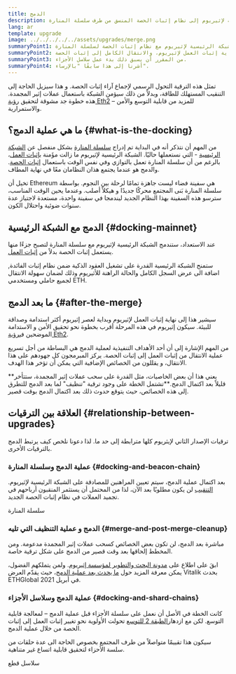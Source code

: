 ```yaml
---
title: الدمج
description: تعرف على عملية الدمج - عندما تنضم الشبكة الرئيسية لإثيريوم إلى نظام إثبات الحصة المنسق من طرف سلسلة المنارة.
lang: ar
template: upgrade
image: ../../../../../assets/upgrades/merge.png
summaryPoint1: في نهاية المطاف، سوف تندمج الشبكة الرئيسية لإثيريوم مع نظام إثبات الحصة لسلسلة المنارة.
summaryPoint2: سيمثل هذا نهاية إثبات العمل لإثيريوم، والانتقال الكامل إلى إثبات الحصة.
summaryPoint3: من المقرر أن يسبق ذلك بدء عمل سلاسل الأجزاء.
summaryPoint4: أشرنا إلى هذا سابقًا "بالإرساء".
---
```


<UpgradeStatus dateKey="page-upgrades-merge-date">
  تمثل هذه الترقية التحول الرسمي لإجماع آراء إثبات الحصة. و هذا سيزيل الحاجة إلى التنقيب المستهلك للطاقة، وبدلاً من ذلك سيؤمن الشبكة باستعمال عملات إثير المجمدة. هذه خطوة جد مشوقة لتحقيق <a href="/roadmap/vision/">رؤية Eth2</a> – للمزيد من قابلية التوسع والأمن والاستمرارية.
</UpgradeStatus>

## ما هي عملية الدمج؟ {#what-is-the-docking}

من المهم أن نتذكر أنه في البداية تم إدراج [سلسلة المنارة](/upgrades/beacon-chain/) بشكل منفصل عن [الشبكة الرئيسية](/glossary/#mainnet) - التي نستعملها حاليًا. الشبكة الرئيسية لإثيريوم ما زالت مؤَمنة [بإثبات العمل](/developers/docs/consensus-mechanisms/pow/)، بالرغم من أن سلسلة المنارة تعمل بالتوازي وفي نفس الوقت باستعمال [إثبات الحصة](/developers/docs/consensus-mechanisms/pos/). والدمج هو عندما يجتمع هذان النظامان معًا في نهاية المطاف.

تخيل أن Ethereum هي سفينة فضاء ليست جاهزة تمامًا لرحلة بين النجوم. بواسطة سلسلة المنارة بَنى المجتمع محركًا جديدًا و هيكلاً أصلب. وعندما يحين الوقت المناسب، سترسو هذه السفينة بهذا النظام الجديد ليندمجا في سفينة واحدة، مستعدة لاجتياز عدة سنوات ضوئية واحتلال الكون.

## الدمج مع الشبكة الرئيسية {#docking-mainnet}

عند الاستعداد، ستندمج الشبكة الرئيسية لإثيريوم مع سلسلة المنارة لتصبح جزءًا منها يستعمل إثبات الحصة بدلاً من [إثبات العمل](/developers/docs/consensus-mechanisms/pow/).

ستمنح الشبكة الرئيسية القدرة على تشغيل العقود الذكية ضمن نظام إثبات الفائدة, اضافة الى عرض السجل الكامل والحالة الراهنة للأثيريوم وذلك لضمان سهولة الانتقال لجميع حاملي ومستخدمي ETH.

## ما بعد الدمج {#after-the-merge}

سيشير هذا إلى نهاية إثبات العمل لإثيريوم وبداية لعصر إثيريوم أكثر استدامة وصداقة للبيئة. سيكون إثيريوم في هذه المرحلة أقرب بخطوة نحو تحقيق الأمن و الاستدامة الموضحين في[رؤية Eth2](/roadmap/vision/).

من المهم الإشارة إلى أن أحد الأهداف التنفيذية لعملية الدمج هي البساطة من أجل تسريع عملية الانتقال من إثبات العمل إلى إثبات الحصة. يركز المبرمجون كل جهودهم على هذا الانتقال، و يقللون من الخصائص الإضافية التي يمكن أن تؤخر هذا الهدف.

**يعني هذا أن بعض الخاصيات، مثل القدرة على سحب عملات إثير المجمدة، ستتأخر قليلاً بعد اكتمال الدمج.**تشتمل الخطة على وجود ترقية "تنظيف" لما بعد الدمج للتطرق إلى هذه الخصائص، حيث يتوقع حدوث ذلك بعد اكتمال الدمج بوقت قصير.

## العلاقة بين الترقيات {#relationship-between-upgrades}

ترقيات الإصدار الثاني لإيثريوم كلها مترابطة إلى حد ما. لذا دعونا نلخص كيف يرتبط الدمج بالترقيات الأخرى.

### عملية الدمج وسلسلة المنارة {#docking-and-beacon-chain}

بعد اكتمال عملية الدمج، سيتم تعيين المراهنين للمصادقة على الشبكة الرئيسية لإثيريوم. [التنقيب](/developers/docs/consensus-mechanisms/pow/mining/) لن يكون مطلوبًا بعد الآن، لذا من المحتمل أن يستثمر المنقبون أرباحهم في تجميد العملات في نظام إثبات الحصة الجديد.

<ButtonLink to="/upgrades/beacon-chain/">
  سلسلة المنارة
</ButtonLink>

### الدمج و عملية التنظيف التي تليه {#merge-and-post-merge-cleanup}

مباشرة بعد الدمج، لن تكون بعض الخصائص كسحب عملات إثير المجمدة مدعومة. ومن المخطط إلحاقها بعد وقت قصير من الدمج على شكل ترقية خاصة.

ابقَ على اطلاع على [مدونة البحث والتطوير لمؤسسة إثيريوم](https://blog.ethereum.org/category/research-and-development/). ولمن يتملكهم الفضول، يمكن معرفة المزيد حول [ما يحدث بعد عملية الدمج](https://youtu.be/7ggwLccuN5s?t=101)، حيث يقدّم العرض Vitalik بحدث ETHGlobal في أبريل 2021.

### عملية الدمج وسلاسل الأجزاء {#docking-and-shard-chains}

كانت الخطة في الأصل أن نعمل على سلسلة الأجزاء قبل عملية الدمج – لمعالجة قابلية التوسع. لكن مع ازدهار[الطبقة 2 للتوسع](/developers/docs/scaling/#layer-2-scaling) تحولت الأولوية نحو تغيير إثبات العمل إلى إثبات الحصة من خلال عملية الدمج.

سيكون هذا تقييمًا متواصلاً من طرف المجتمع بخصوص الحاجة الى عدة حلقات من سلسة الأحزاء لتحقيق قابلية اتساع غير متناهية.

<ButtonLink to="/upgrades/sharding/">
  سلاسل قطع
</ButtonLink>

